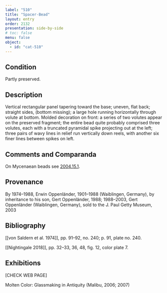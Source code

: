 ```yaml
---
label: "510"
title: "Spacer-Bead"
layout: entry
order: 2132
presentation: side-by-side
# toc: false
menu: false
object:
  - id: "cat-510"
---
```


## Condition

Partly preserved.

## Description

Vertical rectangular panel tapering toward the base; uneven, flat back; straight sides, (bottom missing); a large hole running horizontally through volute at bottom. Molded decoration on front: a series of two volutes appear on the preserved fragment; the entire bead quite probably comprised three volutes, each with a truncated pyramidal spike projecting out at the left; three pairs of wavy lines in relief run vertically down reels, with another six finer lines between spikes on left.

## Comments and Comparanda

On Mycenaean beads see [2004.15.1](#cat).

## Provenance

By 1974–1988, Erwin Oppenländer, 1901–1988 (Waiblingen, Germany), by inheritance to his son, Gert Oppenländer, 1988; 1988–2003, Gert Oppenländer (Waiblingen, Germany), sold to the J. Paul Getty Museum, 2003

## Bibliography

[[von Saldern et al. 1974]], pp. 91–92, no. 240; p. 91, plate no. 240.

[[Nightingale 2018]], pp. 32–33, 36, 48, fig. 12, color plate 7.

## Exhibitions

[CHECK WEB PAGE]

Molten Color: Glassmaking in Antiquity (Malibu, 2006; 2007)